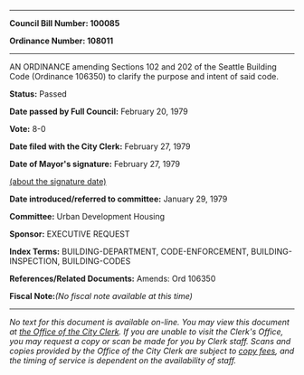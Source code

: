 

********

**Council Bill Number: 100085**
   
**Ordinance Number: 108011**
********

 AN ORDINANCE amending Sections 102 and 202 of the Seattle Building Code (Ordinance 106350) to clarify the purpose and intent of said code.

**Status:** Passed
   
**Date passed by Full Council:** February 20, 1979
   
**Vote:** 8-0
   
**Date filed with the City Clerk:** February 27, 1979
   
**Date of Mayor's signature:** February 27, 1979
   
[(about the signature date)](/~public/approvaldate.htm)
   
   
   
**Date introduced/referred to committee:** January 29, 1979
   
**Committee:** Urban Development Housing
   
**Sponsor:** EXECUTIVE REQUEST
   
   
**Index Terms:** BUILDING-DEPARTMENT, CODE-ENFORCEMENT, BUILDING-INSPECTION, BUILDING-CODES

**References/Related Documents:** Amends: Ord 106350

**Fiscal Note:**_(No fiscal note available at this time)_
********

_No text for this document is available on-line. You may view this document at [the Office of the City Clerk](http://www.seattle.gov/leg/clerk/contactUs.htm). If you are unable to visit the Clerk's Office, you may request a copy or scan be made for you by Clerk staff. Scans and copies provided by the Office of the City Clerk are subject to [copy fees](http://clerk.seattle.gov/~public/clerkfees.htm), and the timing of service is dependent on the availability of staff._

